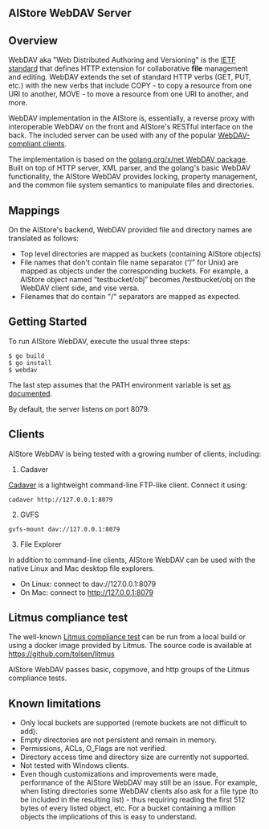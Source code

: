 AIStore WebDAV Server
-----------------------------------------------------------------

## Overview

WebDAV aka "Web Distributed Authoring and Versioning" is the [IETF standard](https://tools.ietf.org/html/rfc4918) that defines HTTP extension for collaborative **file** management and editing. WebDAV extends the set of standard HTTP verbs (GET, PUT, etc.) with the new verbs that include COPY - to copy a resource from one URI to another, MOVE - to move a resource from one URI to another, and more.

WebDAV implementation in the AIStore is, essentially, a reverse proxy with interoperable WebDAV on the front and AIStore's RESTful interface on the back. The included server can be used with any of the popular [WebDAV-compliant clients](https://en.wikipedia.org/wiki/Comparison_of_WebDAV_software).

The implementation is based on the [golang.org/x/net WebDAV package](https://godoc.org/golang.org/x/net/webdav). Built on top of HTTP server, XML parser, and the golang's basic WebDAV functionality, the AIStore WebDAV provides locking, property management, and the common file system semantics to manipulate files and directories.

## Mappings

On the AIStore's backend, WebDAV provided file and directory names are translated as follows:

- Top level directories are mapped as buckets (containing AIStore objects)
- File names that don't contain file name separator (“/” for Unix) are mapped as objects under the corresponding buckets. For example, a AIStore object named “testbucket/obj” becomes /testbucket/obj on the WebDAV client side, and vise versa.
- Filenames that do contain "/" separators are mapped as expected.

## Getting Started

To run AIStore WebDAV, execute the usual three steps:

```
$ go build
$ go install
$ webdav
```

The last step assumes that the PATH environment variable is set [as documented](https://golang.org/doc/code.html#GOPATH).

By default, the server listens on port 8079.

## Clients

AIStore WebDAV is being tested with a growing number of clients, including:


1. Cadaver

[Cadaver](https://wiki.archlinux.org/index.php/WebDAV#Cadaver) is a lightweight command-line FTP-like client. Connect it using:

```
cadaver http://127.0.0.1:8079
```

2. GVFS
```
gvfs-mount dav://127.0.0.1:8079
```

3. File Explorer

In addition to command-line clients, AIStore WebDAV can be used with the native Linux and Mac desktop file explorers.

- On Linux: connect to dav://127.0.0.1:8079
- On Mac: connect to http://127.0.0.1:8079

## Litmus compliance test

The well-known [Litmus compliance test](http://sabre.io/dav/litmus/) can be run from a local build or using a docker image provided by Litmus. The source code is available at https://github.com/tolsen/litmus

AIStore WebDAV passes basic, copymove, and http groups of the Litmus compliance tests.

## Known limitations

- Only local buckets are supported (remote buckets are not difficult to add).
- Empty directories are not persistent and remain in memory.
- Permissions, ACLs, O_Flags are not verified.
- Directory access time and directory size are currently not supported.
- Not tested with Windows clients.
- Even though customizations and improvements were made, performance of the AIStore WebDAV may still be an issue. For example, when listing directories some WebDAV clients also ask for a file type (to be included in the resulting list) - thus requiring reading the first 512 bytes of every listed object, etc. For a bucket containing a million objects the implications of this is easy to understand.

